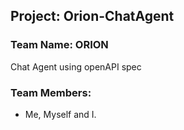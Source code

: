 ## Project: Orion-ChatAgent

### Team Name: ORION

Chat Agent using openAPI spec

### Team Members:

- Me, Myself and I.
